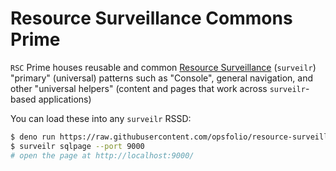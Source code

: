 # Resource Surveillance Commons Prime

`RSC` Prime houses reusable and common
[Resource Surveillance](https://www.opsfolio.com/surveilr) (`surveilr`)
"primary" (universal) patterns such as "Console", general navigation, and other
"universal helpers" (content and pages that work across `surveilr`-based
applications)

You can load these into any `surveilr` RSSD: 

```bash
$ deno run https://raw.githubusercontent.com/opsfolio/resource-surveillance-commons/main/prime/prime.sql.ts | sqlite3 resource-surveillance.sqlite.db
$ surveilr sqlpage --port 9000
# open the page at http://localhost:9000/
```